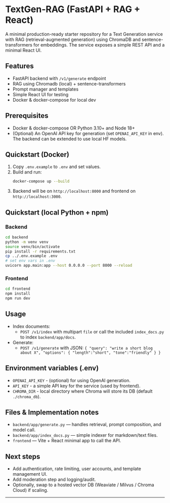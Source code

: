 # TextGen-RAG (FastAPI + RAG + React)

A minimal production-ready starter repository for a Text Generation service with RAG (retrieval-augmented generation) using ChromaDB and sentence-transformers for embeddings. The service exposes a simple REST API and a minimal React UI.

## Features
- FastAPI backend with `/v1/generate` endpoint
- RAG using Chromadb (local) + sentence-transformers
- Prompt manager and templates
- Simple React UI for testing
- Docker & docker-compose for local dev

## Prerequisites
- Docker & docker-compose OR Python 3.10+ and Node 18+
- (Optional) An OpenAI API key for generation (set `OPENAI_API_KEY` in env). The backend can be extended to use local HF models.

## Quickstart (Docker)

1. Copy `.env.example` to `.env` and set values.
2. Build and run:
   ```bash
   docker-compose up --build
   ```
3. Backend will be on `http://localhost:8000` and frontend on `http://localhost:3000`.

## Quickstart (local Python + npm)

### Backend

```bash
cd backend
python -m venv venv
source venv/bin/activate
pip install -r requirements.txt
cp ../.env.example .env
# set env vars in .env
uvicorn app.main:app --host 0.0.0.0 --port 8000 --reload
```

### Frontend

```bash
cd frontend
npm install
npm run dev
```

## Usage
- Index documents:
  - `POST /v1/index` with multipart `file` or call the included `index_docs.py` to index `backend/app/docs`.
- Generate:
  - `POST /v1/generate` with JSON: `{ "query": "write a short blog about X", "options": { "length":"short", "tone":"friendly" } }`

## Environment variables (.env)
- `OPENAI_API_KEY` - (optional) for using OpenAI generation.
- `API_KEY` - a simple API key for the service (used by frontend).
- `CHROMA_DIR` - local directory where Chroma will store its DB (default `./chroma_db`).

## Files & Implementation notes
- `backend/app/generate.py` — handles retrieval, prompt composition, and model call.
- `backend/app/index_docs.py` — simple indexer for markdown/text files.
- `frontend` — Vite + React minimal app to call the API.

## Next steps
- Add authentication, rate limiting, user accounts, and template management UI.
- Add moderation step and logging/audit.
- Optionally, swap to a hosted vector DB (Weaviate / Milvus / Chroma Cloud) if scaling.

---
